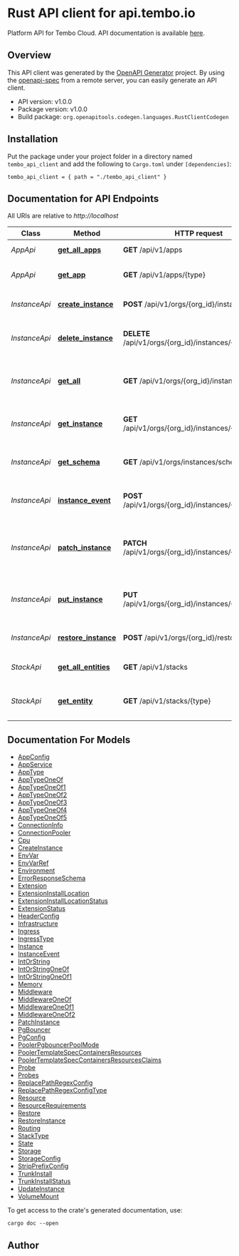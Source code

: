 # Rust API client for api.tembo.io

Platform API for Tembo Cloud. API documentation is available [here](https://api.tembo.io/swagger-ui/).

## Overview

This API client was generated by the [OpenAPI Generator](https://openapi-generator.tech) project. By using the [openapi-spec](https://openapis.org) from a remote server, you can easily generate an API client.

- API version: v1.0.0
- Package version: v1.0.0
- Build package: `org.openapitools.codegen.languages.RustClientCodegen`

## Installation

Put the package under your project folder in a directory named `tembo_api_client` and add the following to `Cargo.toml` under `[dependencies]`:

```
tembo_api_client = { path = "./tembo_api_client" }
```

## Documentation for API Endpoints

All URIs are relative to _http://localhost_

| Class         | Method                                                       | HTTP request                                             | Description                                          |
| ------------- | ------------------------------------------------------------ | -------------------------------------------------------- | ---------------------------------------------------- |
| _AppApi_      | [**get_all_apps**](docs/AppApi.md#get_all_apps)              | **GET** /api/v1/apps                                     | Attributes for all apps                              |
| _AppApi_      | [**get_app**](docs/AppApi.md#get_app)                        | **GET** /api/v1/apps/{type}                              | Get the attributes of a single App                   |
| _InstanceApi_ | [**create_instance**](docs/InstanceApi.md#create_instance)   | **POST** /api/v1/orgs/{org_id}/instances                 | Create a new Tembo instance                          |
| _InstanceApi_ | [**delete_instance**](docs/InstanceApi.md#delete_instance)   | **DELETE** /api/v1/orgs/{org_id}/instances/{instance_id} | Delete an existing Tembo instance                    |
| _InstanceApi_ | [**get_all**](docs/InstanceApi.md#get_all)                   | **GET** /api/v1/orgs/{org_id}/instances                  | Get all Tembo instances in an organization           |
| _InstanceApi_ | [**get_instance**](docs/InstanceApi.md#get_instance)         | **GET** /api/v1/orgs/{org_id}/instances/{instance_id}    | Get an existing Tembo instance                       |
| _InstanceApi_ | [**get_schema**](docs/InstanceApi.md#get_schema)             | **GET** /api/v1/orgs/instances/schema                    | Get the json-schema for an instance                  |
| _InstanceApi_ | [**instance_event**](docs/InstanceApi.md#instance_event)     | **POST** /api/v1/orgs/{org_id}/instances/{instance_id}   | Lifecycle events for a Tembo instance                |
| _InstanceApi_ | [**patch_instance**](docs/InstanceApi.md#patch_instance)     | **PATCH** /api/v1/orgs/{org_id}/instances/{instance_id}  | Update attributes on an existing Tembo instance      |
| _InstanceApi_ | [**put_instance**](docs/InstanceApi.md#put_instance)         | **PUT** /api/v1/orgs/{org_id}/instances/{instance_id}    | Replace all attributes of an existing Tembo instance |
| _InstanceApi_ | [**restore_instance**](docs/InstanceApi.md#restore_instance) | **POST** /api/v1/orgs/{org_id}/restore                   | Restore a Tembo instance                             |
| _StackApi_    | [**get_all_entities**](docs/StackApi.md#get_all_entities)    | **GET** /api/v1/stacks                                   | Attributes for all stacks                            |
| _StackApi_    | [**get_entity**](docs/StackApi.md#get_entity)                | **GET** /api/v1/stacks/{type}                            | Get the attributes of a single stack                 |

## Documentation For Models

- [AppConfig](docs/AppConfig.md)
- [AppService](docs/AppService.md)
- [AppType](docs/AppType.md)
- [AppTypeOneOf](docs/AppTypeOneOf.md)
- [AppTypeOneOf1](docs/AppTypeOneOf1.md)
- [AppTypeOneOf2](docs/AppTypeOneOf2.md)
- [AppTypeOneOf3](docs/AppTypeOneOf3.md)
- [AppTypeOneOf4](docs/AppTypeOneOf4.md)
- [AppTypeOneOf5](docs/AppTypeOneOf5.md)
- [ConnectionInfo](docs/ConnectionInfo.md)
- [ConnectionPooler](docs/ConnectionPooler.md)
- [Cpu](docs/Cpu.md)
- [CreateInstance](docs/CreateInstance.md)
- [EnvVar](docs/EnvVar.md)
- [EnvVarRef](docs/EnvVarRef.md)
- [Environment](docs/Environment.md)
- [ErrorResponseSchema](docs/ErrorResponseSchema.md)
- [Extension](docs/Extension.md)
- [ExtensionInstallLocation](docs/ExtensionInstallLocation.md)
- [ExtensionInstallLocationStatus](docs/ExtensionInstallLocationStatus.md)
- [ExtensionStatus](docs/ExtensionStatus.md)
- [HeaderConfig](docs/HeaderConfig.md)
- [Infrastructure](docs/Infrastructure.md)
- [Ingress](docs/Ingress.md)
- [IngressType](docs/IngressType.md)
- [Instance](docs/Instance.md)
- [InstanceEvent](docs/InstanceEvent.md)
- [IntOrString](docs/IntOrString.md)
- [IntOrStringOneOf](docs/IntOrStringOneOf.md)
- [IntOrStringOneOf1](docs/IntOrStringOneOf1.md)
- [Memory](docs/Memory.md)
- [Middleware](docs/Middleware.md)
- [MiddlewareOneOf](docs/MiddlewareOneOf.md)
- [MiddlewareOneOf1](docs/MiddlewareOneOf1.md)
- [MiddlewareOneOf2](docs/MiddlewareOneOf2.md)
- [PatchInstance](docs/PatchInstance.md)
- [PgBouncer](docs/PgBouncer.md)
- [PgConfig](docs/PgConfig.md)
- [PoolerPgbouncerPoolMode](docs/PoolerPgbouncerPoolMode.md)
- [PoolerTemplateSpecContainersResources](docs/PoolerTemplateSpecContainersResources.md)
- [PoolerTemplateSpecContainersResourcesClaims](docs/PoolerTemplateSpecContainersResourcesClaims.md)
- [Probe](docs/Probe.md)
- [Probes](docs/Probes.md)
- [ReplacePathRegexConfig](docs/ReplacePathRegexConfig.md)
- [ReplacePathRegexConfigType](docs/ReplacePathRegexConfigType.md)
- [Resource](docs/Resource.md)
- [ResourceRequirements](docs/ResourceRequirements.md)
- [Restore](docs/Restore.md)
- [RestoreInstance](docs/RestoreInstance.md)
- [Routing](docs/Routing.md)
- [StackType](docs/StackType.md)
- [State](docs/State.md)
- [Storage](docs/Storage.md)
- [StorageConfig](docs/StorageConfig.md)
- [StripPrefixConfig](docs/StripPrefixConfig.md)
- [TrunkInstall](docs/TrunkInstall.md)
- [TrunkInstallStatus](docs/TrunkInstallStatus.md)
- [UpdateInstance](docs/UpdateInstance.md)
- [VolumeMount](docs/VolumeMount.md)

To get access to the crate's generated documentation, use:

```
cargo doc --open
```

## Author
